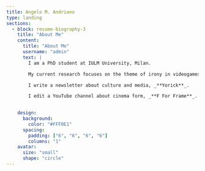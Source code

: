 ```yaml
---
title: Angelo M. Andriano
type: landing
sections:
  - block: resume-biography-3
    title: "About Me"
    content:
      title: "About Me"
      username: "admin"
      text: |
        I am a PhD student at IULM University, Milan.

        My current research focuses on the theme of irony in videogames and the way in which videogames foster anti anthopocentric imagination. 

        I write a newsletter about culture and media, _**Yorick**_.

        I edit a YouTube channel about cinema form, _**F For Frame**_.
        

    design:
      background:
        color: "#FFF0E1"
      spacing:
        padding: ["6", "6", "6", "6"]
        columns: "1"
    avatar:
      size: "small"
      shape: "circle"
---
```


